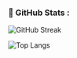 ### :rocket: GitHub Stats :

![GitHub Streak](https://github-readme-streak-stats.herokuapp.com?user=C0nanT&theme=dark&hide_border=false)

![Top Langs](https://github-readme-stats.vercel.app/api/top-langs/?username=C0nanT&layout=compact&theme=dark)
